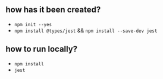 ## how has it been created?
* `npm init --yes`
* `npm install @types/jest` && `npm install --save-dev jest`

## how to run locally?
* `npm install`
* `jest`
